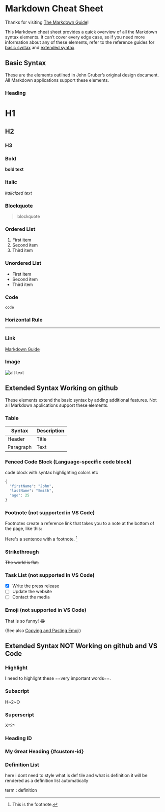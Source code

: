 # Markdown Cheat Sheet

Thanks for visiting [The Markdown Guide](https://www.markdownguide.org)!

This Markdown cheat sheet provides a quick overview of all the Markdown syntax elements. It can’t cover every edge case, so if you need more information about any of these elements, refer to the reference guides for [basic syntax](https://www.markdownguide.org/basic-syntax/) and [extended syntax](https://www.markdownguide.org/extended-syntax/).

## Basic Syntax

These are the elements outlined in John Gruber’s original design document. All Markdown applications support these elements.

### Heading

# H1
## H2
### H3

### Bold

**bold text**

### Italic

*italicized text*

### Blockquote

> blockquote

### Ordered List

1. First item
2. Second item
3. Third item

### Unordered List

- First item
- Second item
- Third item

### Code

`code`

### Horizontal Rule

---

### Link

[Markdown Guide](https://www.markdownguide.org)

### Image

![alt text](https://www.markdownguide.org/assets/images/tux.png)

## Extended Syntax Working on github

These elements extend the basic syntax by adding additional features. Not all Markdown applications support these elements.

### Table

| Syntax | Description |
| ----------- | ----------- |
| Header | Title |
| Paragraph | Text |

### Fenced Code Block (Language-specific code block)
code block with syntax highlighting colors etc

```py
{
  "firstName": "John",
  "lastName": "Smith",
  "age": 25
}
```

### Footnote (not supported in VS Code)
Footnotes create a reference link that takes you to a note at the bottom of the page, like this:

Here's a sentence with a footnote. [^1]

[^1]: This is the footnote.



### Strikethrough

~~The world is flat.~~

### Task List (not supported in VS Code)

- [x] Write the press release
- [ ] Update the website
- [ ] Contact the media

### Emoji (not supported in VS Code)

That is so funny! :joy:

(See also [Copying and Pasting Emoji](https://www.markdownguide.org/extended-syntax/#copying-and-pasting-emoji))


## Extended Syntax NOT Working on github and VS Code


### Highlight

I need to highlight these ==very important words==.

### Subscript

H~2~O

### Superscript

X^2^


### Heading ID

### My Great Heading {#custom-id}

### Definition List
here i dont need to style what is def tile and what is definition it will be rendered as a definition list automatically


term
: definition
